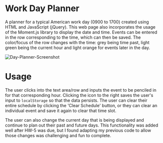 # Work Day Planner
A planner for a typical American work day (0900 to 1700) created using HTML and JavaScript (jQuery). This web page also incorporates the usage of the Moment.js library to display the date and time. Events can be entered in the row corresponding to the time, which can then be saved. The color/focus of the row changes with the time: grey being time past, light green being the current hour and light orange for events later in the day.

![Day-Planner-Screenshot](https://github.com/twopcz/HW-5/blob/master/assets/images/day-planner.png?raw=true)

# Usage
The user clicks into the text area/row and inputs the event to be penciled in for that corresponding hour. Clicking the icon to the right saves the user's input to `localStorage` so that the data persists. The user can clear their entire schedule by clicking the 'Clear Schedule' button, or they can clear an individual event and save it again to clear that time slot.

The user can also change the current day that is being displayed and continue to plan out their past and future days. This functionality was added well after HW-5 was due, but I found adapting my previous code to allow those changes was challenging and fun to complete.

